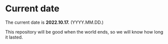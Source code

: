 # Current date

The current date is **2022.10.17.** (YYYY.MM.DD.)

This repository will be good when the world ends, so we will know how long it lasted.